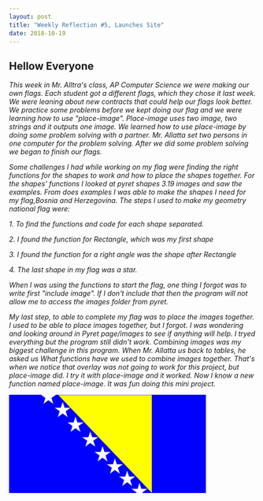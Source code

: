 ```yaml
---
layout: post
title: "Weekly Reflection #5, Launches Site"
date: 2018-10-19
---
```

<h2>Hellow Everyone</h2>
<p><i>This week in Mr. Alltra's class, AP Computer Science we were making our own flags. Each student got a different flags, which they chose it last week. We were leaning about new contracts that could help our flags look better. We practice some problems before we kept doing our flag and we were learning how to use "place-image". Place-image uses two image, two strings and it outputs one image. We learned how to use place-image by doing some problem solving with a partner. Mr. Allatta set two persons in one computer for the problem solving. After we did some problem solving we began to finish our flags. 
 </p>
<p>Some challenges I had while working on my flag were finding the right functions for the shapes to work and how to place the shapes together. For the shapes' functions I looked at pyret shapes 3.19 images and saw the examples. From does examples I was able to make the shapes I need for my flag,Bosnia and Herzegovina. The steps I used to make my geometry national flag were:</p>
 <p> 1. To find the functions and code for each shape separated.</p>
 <p> 2. I found the function for Rectangle, which was my first shape</p>
 <p> 3. I found the function for a right angle was the shape after Rectangle</p>
 <p> 4. The last shape in my flag was a star. </p>
 <p> When I was using the functions to start the flag, one thing I forgot was to write first "include image". If I don't include that then the program will not allow me to access the images folder from pyret. </p>
 <p> My last step, to able to complete my flag was to place the images together. I used to be able to place images together, but I forgot. I was wondering and looking around in Pyret page/images to see if anything will help. I tryed everything but the program still didn't work. Combining images was my biggest challenge in this program. When Mr. Allatta us back to tables, he asked us What functions have we used to combine images together. That's when we notice that overlay was not going to work for this project, but place-image did. I try it with place-image and it worked. Now I know a new function named place-image. It was fun doing this mini project.
</i></p>
 
 ![My Flag](/images/flag2.png)

